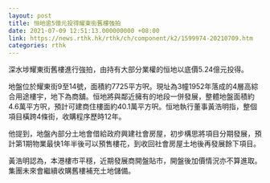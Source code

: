 ```yaml
---
layout: post
title: 恒地逾5億元投得耀東街舊樓強拍
date: 2021-07-09 12:51:13.000000000 +08:00
link: https://news.rthk.hk/rthk/ch/component/k2/1599974-20210709.htm
categories: rthk
---
```


深水埗耀東街舊樓進行強拍，由持有大部分業權的恒地以底價5.24億元投得。

地盤位於耀東街9至14號，面積約7725平方呎。現址為3幢1952年落成的4層高綜合用途樓宇，地下為商舖。恒地將與鄰近擁有的地段一併發展，整體地盤面積約4.6萬平方呎，預計可建商住樓面約40.1萬平方呎。恒地執行董事黃浩明指，整個項目橫跨4條街，收購程序歷時12年。

他提到，地盤內部分土地會借給政府興建社會房屋，初步構思將項目分期發展，預計第1期物業最快1年半後可以預售樓花，到收回社會房屋土地後再發展餘下項目。

黃浩明認為，本港樓市平穩，近期發展商開盤貼市，開盤後加價情況亦不算進取。集團未來會繼續收購舊樓補充土地儲備。
